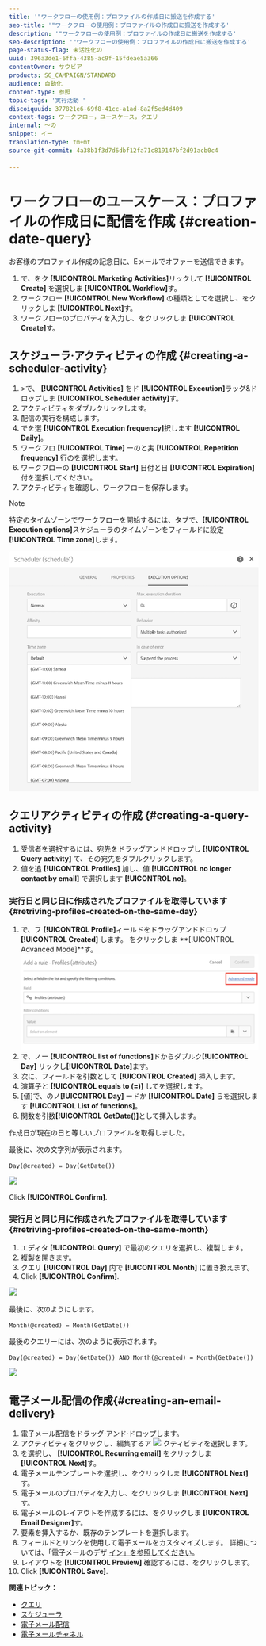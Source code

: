 ```yaml
---
title: '"ワークフローの使用例：プロファイルの作成日に搬送を作成する'
seo-title: '"ワークフローの使用例：プロファイルの作成日に搬送を作成する'
description: '"ワークフローの使用例：プロファイルの作成日に搬送を作成する'
seo-description: '"ワークフローの使用例：プロファイルの作成日に搬送を作成する'
page-status-flag: 未活性化の
uuid: 396a3de1-6ffa-4385-ac9f-15fdeae5a366
contentOwner: サウビア
products: SG_CAMPAIGN/STANDARD
audience: 自動化
content-type: 参照
topic-tags: '実行活動 '
discoiquuid: 377821e6-69f8-41cc-a1ad-8a2f5ed4d409
context-tags: ワークフロー，ユースケース，クエリ
internal: 〜の
snippet: イー
translation-type: tm+mt
source-git-commit: 4a38b1f3d7d6dbf12fa71c819147bf2d91acb0c4

---
```



# ワークフローのユースケース：プロファイルの作成日に配信を作成 {#creation-date-query}

お客様のプロファイル作成の記念日に、Eメールでオファーを送信できます。

1. で、をク **[!UICONTROL Marketing Activities]**&#x200B;リックして **[!UICONTROL Create]** を選択しま **[!UICONTROL Workflow]**&#x200B;す。
1. ワークフロー **[!UICONTROL New Workflow]** の種類としてを選択し、をクリックしま **[!UICONTROL Next]**&#x200B;す。
1. ワークフローのプロパティを入力し、をクリックしま **[!UICONTROL Create]**&#x200B;す。

## スケジューラ·アクティビティの作成 {#creating-a-scheduler-activity}

1. &gt;で、 **[!UICONTROL Activities]** をド **[!UICONTROL Execution]**&#x200B;ラッグ&amp;ドロップしま **[!UICONTROL Scheduler activity]**&#x200B;す。
1. アクティビティをダブルクリックします。
1. 配信の実行を構成します。
1. でを選 **[!UICONTROL Execution frequency]**&#x200B;択します **[!UICONTROL Daily]**。
1. ワークフロ **[!UICONTROL Time]** ーのと実 **[!UICONTROL Repetition frequency]** 行のを選択します。
1. ワークフローの **[!UICONTROL Start]** 日付と日 **[!UICONTROL Expiration]** 付を選択してください。
1. アクティビティを確認し、ワークフローを保存します。

>[!NOTE]
>
>特定のタイムゾーンでワークフローを開始するには、タブで、**[!UICONTROL Execution options]**&#x200B;スケジューラのタイムゾーンをフィールドに設定 **[!UICONTROL Time zone]**&#x200B;します。

![](assets/time_zone.png)

## クエリアクティビティの作成 {#creating-a-query-activity}

1. 受信者を選択するには、宛先をドラッグアンドドロップし **[!UICONTROL Query activity]** て、その宛先をダブルクリックします。
1. 値を追 **[!UICONTROL Profiles]** 加し、値 **[!UICONTROL no longer contact by email]** で選択します **[!UICONTROL no]**。

### 実行日と同じ日に作成されたプロファイルを取得しています {#retriving-profiles-created-on-the-same-day}

1. で、フ **[!UICONTROL Profile]**&#x200B;ィールドをドラッグアンドドロップ **[!UICONTROL Created]** します。 をクリックしま **[!UICONTROL Advanced Mode]**す。
   ![](assets/advanced_mode.png)
1. で、ノー **[!UICONTROL list of functions]**&#x200B;ドからダブルク&#x200B;**[!UICONTROL Day]** リックし&#x200B;**[!UICONTROL Date]**&#x200B;ます。
1. 次に、フィールドを引数として **[!UICONTROL Created]** 挿入します。
1. 演算子と **[!UICONTROL equals to (=)]** してを選択します。
1. [値]で、のノ&#x200B;**[!UICONTROL Day]** ードか **[!UICONTROL Date]** らを選択します **[!UICONTROL List of functions]**。
1. 関数を引数&#x200B;**[!UICONTROL GetDate()]**&#x200B;として挿入します。

作成日が現在の日と等しいプロファイルを取得しました。

最後に、次の文字列が表示されます。

```Day(@created) = Day(GetDate())```

![](assets/day_creation_query.png)

Click **[!UICONTROL Confirm]**.

### 実行月と同じ月に作成されたプロファイルを取得しています{#retriving-profiles-created-on-the-same-month}

1. エディタ **[!UICONTROL Query]** で最初のクエリを選択し、複製します。
1. 複製を開きます。
1. クエリ **[!UICONTROL Day]** 内で **[!UICONTROL Month]** に置き換えます。
1. Click **[!UICONTROL Confirm]**.

![](assets/month_rule.png)

最後に、次のようにします。

``` Month(@created) = Month(GetDate()) ```

最後のクエリーには、次のように表示されます。

```Day(@created) = Day(GetDate()) AND Month(@created) = Month(GetDate())```

![](assets/expression_editor_1.png)

## 電子メール配信の作成{#creating-an-email-delivery}

1. 電子メール配信をドラッグ·アンド·ドロップします。
1. アクティビティをクリックし、編集するア ![](assets/edit_darkgrey-24px.png) クティビティを選択します。
1. を選択し、 **[!UICONTROL Recurring email]** をクリックしま **[!UICONTROL Next]**&#x200B;す。
1. 電子メールテンプレートを選択し、をクリックしま **[!UICONTROL Next]**&#x200B;す。
1. 電子メールのプロパティを入力し、をクリックしま **[!UICONTROL Next]**&#x200B;す。
1. 電子メールのレイアウトを作成するには、をクリックしま **[!UICONTROL Email Designer]**&#x200B;す。
1. 要素を挿入するか、既存のテンプレートを選択します。
1. フィールドとリンクを使用して電子メールをカスタマイズします。
詳細については、「電子メールのデザ [イン」を参照してください](../../designing/using/designing-from-scratch.md#designing-an-email-content-from-scratch)。
1. レイアウトを **[!UICONTROL Preview]** 確認するには、をクリックします。
1. Click **[!UICONTROL Save]**.

**関連トピック：**

* [クエリ](../../automating/using/query.md)
* [スケジューラ](../../automating/using/scheduler.md)
* [電子メール配信](../../automating/using/email-delivery.md)
* [電子メールチャネル](../../channels/using/creating-an-email.md)
